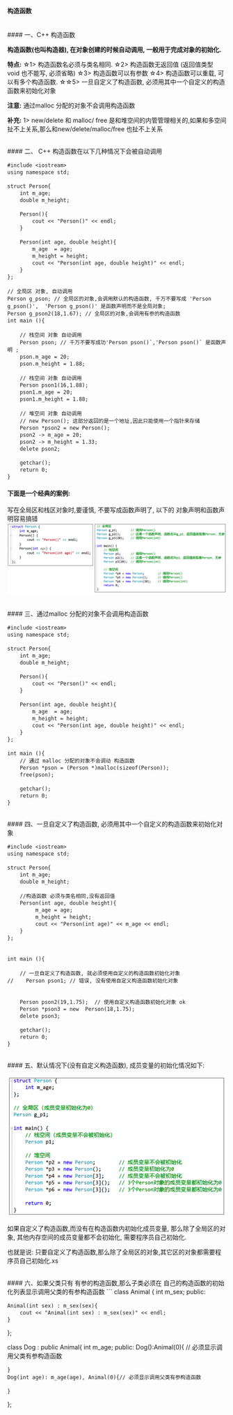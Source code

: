 #### 构造函数





<br>
#### 一、C++ 构造函数


**构造函数(也叫构造器), 在对象创建的时候自动调用, 一般用于完成对象的初始化.**

**特点:**
☆1> 构造函数名必须与类名相同.
☆2> 构造函数无返回值 (返回值类型 void 也不能写, 必须省略)
☆3> 构造函数可以有参数
☆4> 构造函数可以重载, 可以有多个构造函数.
☆☆5> 一旦自定义了构造函数, 必须用其中一个自定义的构造函数来初始化对象

**注意:**
通过malloc 分配的对象不会调用构造函数


**补充:**
1> new/delete 和 malloc/ free 是和堆空间的内管管理相关的,如果和多空间扯不上关系,那么和new/delete/malloc/free 也扯不上关系



<br>
#### 二、 C++ 构造函数在以下几种情况下会被自动调用

```
#include <iostream>
using namespace std;

struct Person{
    int m_age;
    double m_height;
    
    Person(){
        cout << "Person()" << endl;
    }
    
    Person(int age, double height){
        m_age  = age;
        m_height = height;
        cout << "Person(int age, double height)" << endl;
    }
};

// 全局区 对象, 自动调用
Person g_pson; // 全局区的对象,会调用默认的构造函数, 千万不要写成 'Person g_pson()',  'Person g_pson()' 是函数声明而不是全局对象;
Person g_pson2(18,1.67); // 全局区的对象,会调用有参的构造函数
int main (){

    // 栈空间 对象 自动调用
    Person pson; // 千万不要写成功'Person pson()`,'Person pson()` 是函数声明 ;
    pson.m_age = 20;
    pson.m_height = 1.88;
    
    // 栈空间 对象 自动调用
    Person pson1(16,1.88);
    pson1.m_age = 20;
    pson1.m_height = 1.88;

    // 堆空间 对象 自动调用
    // new Person(); 这部分返回的是一个地址,因此只能使用一个指针来存储
    Person *pson2 = new Person();
    pson2 -> m_age = 20;
    pson2 -> m_height = 1.33;
    delete pson2;

    getchar();
    return 0;
}
```


#### 下面是一个经典的案例:

写在全局区和栈区对象时,要谨慎, 不要写成函数声明了, 以下的 对象声明和函数声明容易搞错
![](/assets/Snip20190118_3.png)






<br>
#### 三、通过malloc 分配的对象不会调用构造函数

```
#include <iostream>
using namespace std;

struct Person{
    int m_age;
    double m_height;
    
    Person(){
        cout << "Person()" << endl;
    }
    
    Person(int age, double height){
        m_age  = age;
        m_height = height;
        cout << "Person(int age, double height)" << endl;
    }
}; 

int main (){
    // 通过 malloc 分配的对象不会调动 构造函数
    Person *pson = (Person *)malloc(sizeof(Person));  
    free(pson);
    
    getchar();
    return 0;
}
```


<br>
#### 四、一旦自定义了构造函数, 必须用其中一个自定义的构造函数来初始化对象

```
#include <iostream>
using namespace std;

struct Person{
    int m_age;
    double m_height;
    
    //构造函数 必须与类名相同,没有返回值  
    Person(int age, double height){
         m_age = age;
         m_height = height;
         cout << "Person(int age)" << m_age << endl;
    }
};


int main (){
    
    // 一旦自定义了构造函数, 就必须使用自定义的构造函数初始化对象
//    Person pson1; // 错误, 没有使用自定义构造函数初始化对象
    
    
    Person pson2(19,1.75);  // 使用自定义构造函数初始化对象 ok
    Person *pson3 = new  Person(18,1.75);
    delete pson3;
    
    getchar();
    return 0;
}
```




<br>
#### 五、默认情况下(没有自定义构造函数), 成员变量的初始化情况如下:

![](/assets/Snip20190118_4.png)

如果自定义了构造函数,而没有在构造函数内初始化成员变量, 那么除了全局区的对象, 其他内存空间的成员变量都不会初始化, 需要程序员自己初始化.

也就是说: 只要自定义了构造函数,那么除了全局区的对象,其它区的对象都需要程序员自己初始化.xs







<br>
#### 六、如果父类只有 有参的构造函数,那么子类必须在 自己的构造函数的初始化列表显示调用父类的有参构造函数
```
class Animal {
    int m_sex;
public:
    
    Animal(int sex) : m_sex(sex){
        cout << "Animal(int sex) : m_sex(sex)" << endl;
    }
};

class Dog : public Animal{
    int m_age;
public:
    Dog():Animal(0){ // 必须显示调用父类有参构造函数
        
    }
    Dog(int age): m_age(age), Animal(0){// 必须显示调用父类有参构造函数
        
    }
   
};
```




